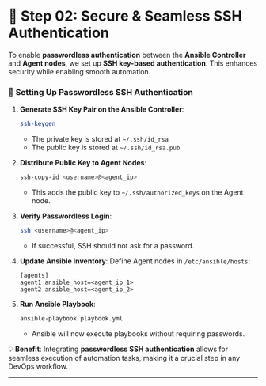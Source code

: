 # 🔑 Step 02: Secure & Seamless SSH Authentication

To enable **passwordless authentication** between the **Ansible Controller** and **Agent nodes**, we set up **SSH key-based authentication**. This enhances security while enabling smooth automation.

### 🔹 **Setting Up Passwordless SSH Authentication**

1. **Generate SSH Key Pair on the Ansible Controller**:
   ```sh
   ssh-keygen
   ```
   - The private key is stored at `~/.ssh/id_rsa`
   - The public key is stored at `~/.ssh/id_rsa.pub`

2. **Distribute Public Key to Agent Nodes**:
   ```sh
   ssh-copy-id <username>@<agent_ip>
   ```
   - This adds the public key to `~/.ssh/authorized_keys` on the Agent node.

3. **Verify Passwordless Login**:
   ```sh
   ssh <username>@<agent_ip>
   ```
   - If successful, SSH should not ask for a password.

4. **Update Ansible Inventory**:
   Define Agent nodes in `/etc/ansible/hosts`:
   ```plaintext
   [agents]
   agent1 ansible_host=<agent_ip_1>
   agent2 ansible_host=<agent_ip_2>
   ```

5. **Run Ansible Playbook**:
   ```sh
   ansible-playbook playbook.yml
   ```
   - Ansible will now execute playbooks without requiring passwords.

💡 **Benefit**: Integrating **passwordless SSH authentication** allows for seamless execution of automation tasks, making it a crucial step in any DevOps workflow.

---


